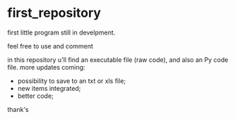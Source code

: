 # first_repository
first little program still in develpment.

feel free to use and comment

in this repository u'll find an executable file (raw code), and also an Py code file.
more updates coming:
- possibility to save to an txt or xls file;
- new items integrated;
- better code;

thank's
